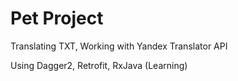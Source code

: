 # Pet Project

Translating TXT, Working with Yandex Translator API

Using Dagger2, Retrofit, RxJava (Learning)
